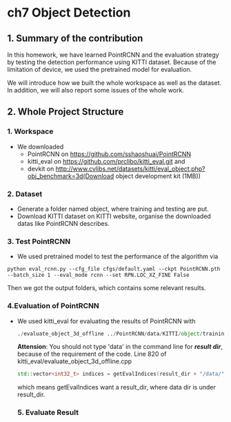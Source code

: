 # ch7 Object Detection

## 1. Summary of the contribution
 In this homework, we have learned PointRCNN and the evaluation strategy by testing the detection performance using KITTI dataset. Because of the limitation of device, we used the pretrained model for evaluation. 

 We will introduce how we built the whole workspace as well as the dataset. In addition, we will also report some issues of the whole work.

 ## 2. Whole Project Structure
 ### 1. Workspace
 * We downloaded 
   * PointRCNN on https://github.com/sshaoshuai/PointRCNN
   *  kitti_eval on https://github.com/prclibo/kitti_eval.git and 
   *  devkit on http://www.cvlibs.net/datasets/kitti/eval_object.php?obj_benchmark=3d(Download object development kit (1MB))

### 2. Dataset
* Generate a folder named object, where training and testing are put. 
* Download KITTI dataset on KITTI website, organise the downloaded datas like PointRCNN describes.
  
### 3. Test PointRCNN
* We used pretrained model to test the performance of the algorithm via 
 ~~~ pytho
 python eval_rcnn.py --cfg_file cfgs/default.yaml --ckpt PointRCNN.pth --batch_size 1 --eval_mode rcnn --set RPN.LOC_XZ_FINE False
~~~
Then we got the output folders, which contains some relevant results.

### 4.Evaluation of PointRCNN
* We used kitti_eval for evaluating the results of PointRCNN with 
  ~~~ python 
  ./evaluate_object_3d_offline ../PointRCNN/data/KITTI/object/training/label_2 ../PointRCNN/output/rcnn/default/eval/epoch_no_number/val/final_result 
  ~~~

  **Attension**: You should not type 'data' in the command line for ***result dir***, because of the requirement of the code.
  Line 820 of kitti_eval/evaluate_object_3d_offline.cpp
  ~~~ c++
  std::vector<int32_t> indices = getEvalIndices(result_dir + "/data/");
  ~~~
  which means getEvalIndices want a result_dir, where data dir is under result_dir.

  ### 5. Evaluate Result